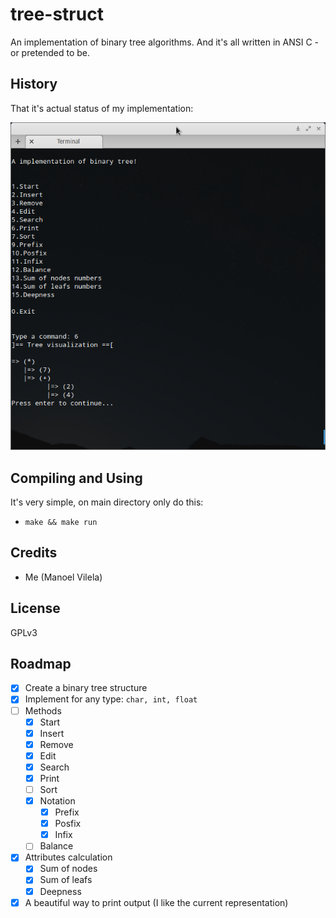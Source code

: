 # tree-struct

An implementation of binary tree algorithms. And it's all written in ANSI C - or pretended to be.

## History

That it's actual status of my implementation: 

![binary-tree](binary-tree.png)

## Compiling and Using

It's very simple, on main directory only do this:
  * `make && make run`

## Credits

  * Me (Manoel Vilela)

## License

GPLv3

## Roadmap
  - [X] Create a binary tree structure
  - [X] Implement for any type: `char, int, float`
  - [ ] Methods
    - [X] Start 
    - [X] Insert 
    - [X] Remove      
    - [X] Edit 
    - [X] Search 
    - [X] Print 
    - [ ] Sort
    - [X] Notation
      - [X] Prefix
      - [X] Posfix
      - [X] Infix
    - [ ] Balance
  - [X] Attributes calculation
    - [X] Sum of nodes
    - [X] Sum of leafs
    - [X] Deepness
  - [X] A beautiful way to print output (I like the current representation)